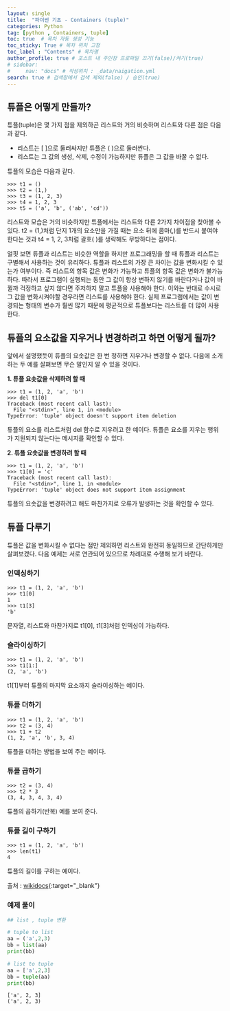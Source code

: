 ```yaml
---
layout: single
title:  "파이썬 기초 - Containers (tuple)"
categories: Python
tag: [python , Containers, tuple]
toc: true  # 목차 자동 생성 기능
toc_sticky: True # 목차 위치 고정 
toc_label : "Contents" # 목차명
author_profile: true # 포스트 내 주인장 프로파일 끄기(false)/켜기(true)
# sidebar:
#     nav: "docs" # 작성위치 : _data/naigation.yml
search: true # 검색창에서 검색 제외(false) / 승인(true)
---
```


## 튜플은 어떻게 만들까?

튜플(tuple)은 몇 가지 점을 제외하곤 리스트와 거의 비슷하며 리스트와 다른 점은 다음과 같다.

- 리스트는 [ ]으로 둘러싸지만 튜플은 ( )으로 둘러싼다.
- 리스트는 그 값의 생성, 삭제, 수정이 가능하지만 튜플은 그 값을 바꿀 수 없다.

튜플의 모습은 다음과 같다.

```
>>> t1 = ()
>>> t2 = (1,)
>>> t3 = (1, 2, 3)
>>> t4 = 1, 2, 3
>>> t5 = ('a', 'b', ('ab', 'cd'))
```

리스트와 모습은 거의 비슷하지만 튜플에서는 리스트와 다른 2가지 차이점을 찾아볼 수 있다. t2 = (1,)처럼 단지 1개의 요소만을 가질 때는 요소 뒤에 콤마(,)를 반드시 붙여야 한다는 것과 t4 = 1, 2, 3처럼 괄호( )를 생략해도 무방하다는 점이다.

얼핏 보면 튜플과 리스트는 비슷한 역할을 하지만 프로그래밍을 할 때 튜플과 리스트는 구별해서 사용하는 것이 유리하다. 튜플과 리스트의 가장 큰 차이는 값을 변화시킬 수 있는가 여부이다. 즉 리스트의 항목 값은 변화가 가능하고 튜플의 항목 값은 변화가 불가능하다. 따라서 프로그램이 실행되는 동안 그 값이 항상 변하지 않기를 바란다거나 값이 바뀔까 걱정하고 싶지 않다면 주저하지 말고 튜플을 사용해야 한다. 이와는 반대로 수시로 그 값을 변화시켜야할 경우라면 리스트를 사용해야 한다. 실제 프로그램에서는 값이 변경되는 형태의 변수가 훨씬 많기 때문에 평균적으로 튜플보다는 리스트를 더 많이 사용한다.

## 튜플의 요소값을 지우거나 변경하려고 하면 어떻게 될까?

앞에서 설명했듯이 튜플의 요솟값은 한 번 정하면 지우거나 변경할 수 없다. 다음에 소개하는 두 예를 살펴보면 무슨 말인지 알 수 있을 것이다.

**1. 튜플 요솟값을 삭제하려 할 때**

```
>>> t1 = (1, 2, 'a', 'b')
>>> del t1[0]
Traceback (most recent call last):
  File "<stdin>", line 1, in <module>
TypeError: 'tuple' object doesn't support item deletion
```

튜플의 요소를 리스트처럼 del 함수로 지우려고 한 예이다. 튜플은 요소를 지우는 행위가 지원되지 않는다는 메시지를 확인할 수 있다.

**2. 튜플 요솟값을 변경하려 할 때**

```
>>> t1 = (1, 2, 'a', 'b')
>>> t1[0] = 'c'
Traceback (most recent call last):
  File "<stdin>", line 1, in <module>
TypeError: 'tuple' object does not support item assignment
```

튜플의 요솟값을 변경하려고 해도 마찬가지로 오류가 발생하는 것을 확인할 수 있다.

## 튜플 다루기

튜플은 값을 변화시킬 수 없다는 점만 제외하면 리스트와 완전히 동일하므로 간단하게만 살펴보겠다. 다음 예제는 서로 연관되어 있으므로 차례대로 수행해 보기 바란다.

### 인덱싱하기

```
>>> t1 = (1, 2, 'a', 'b')
>>> t1[0]
1
>>> t1[3]
'b'
```

문자열, 리스트와 마찬가지로 t1[0], t1[3]처럼 인덱싱이 가능하다.

### 슬라이싱하기

```
>>> t1 = (1, 2, 'a', 'b')
>>> t1[1:]
(2, 'a', 'b')
```

t1[1]부터 튜플의 마지막 요소까지 슬라이싱하는 예이다.

### 튜플 더하기

```
>>> t1 = (1, 2, 'a', 'b')
>>> t2 = (3, 4)
>>> t1 + t2
(1, 2, 'a', 'b', 3, 4)
```

튜플을 더하는 방법을 보여 주는 예이다.

### 튜플 곱하기

```
>>> t2 = (3, 4)
>>> t2 * 3
(3, 4, 3, 4, 3, 4)
```

튜플의 곱하기(반복) 예를 보여 준다.

### 튜플 길이 구하기

```
>>> t1 = (1, 2, 'a', 'b')
>>> len(t1)
4
```

튜플의 길이를 구하는 예이다.

출처 : [wikidocs](https://wikidocs.net/){:target="_blank"}

### 예제 풀이

```python
## list , tuple 변환

# tuple to list
aa = ('a',2,3)
bb = list(aa) 
print(bb)

# list to tuple
aa = ['a',2,3]
bb = tuple(aa) 
print(bb)
```

    ['a', 2, 3]
    ('a', 2, 3)
    


